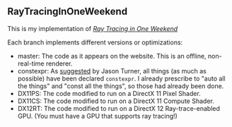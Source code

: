 RayTracingInOneWeekend
---
 
This is my implementation of [_Ray Tracing in One Weekend_](https:/raytracing.github.io/books/RayTracingInOneWeekend.html)

Each branch implements different versions or optimizations:

- master: The code as it appears on the website. This is an offline, non-real-time renderer.
- constexpr: As [suggested](https://youtu.be/cpdjQiRxEJ8) by Jason Turner, all things (as much as possible) have been declared `constexpr`. I already prescribe to "auto all the things" and "const all the things", so those had already been done.
- DX11PS: The code modified to run on a DirectX 11 Pixel Shader.
- DX11CS: The code modified to run on a DirectX 11 Compute Shader.
- DX12RT: The code modified to run on a DirectX 12 Ray-trace-enabled GPU. (You must have a GPU that supports ray tracing!)